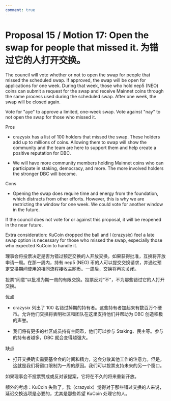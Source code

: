 ```yaml
---
comment: true
---
```


# Proposal 15 / Motion 17: Open the swap for people that missed it. 为错过它的人打开交换。

The council will vote whether or not to open the swap for people that missed the scheduled swap. If approved, the swap will be open for applications for one week. During that week, those who hold nep5 (NEO) coins can submit a request for the swap and receive Mainnet coins through the same process used during the scheduled swap. After one week, the swap will be closed again.

Vote for "aye" to approve a limited, one-week swap. Vote against "nay" to not open the swap for those who missed it.

Pros

- crazysix has a list of 100 holders that missed the swap. These holders add up to millions of coins. Allowing them to swap will show the community and the team are here to support them and help create a positive reputation for DBC.

- We will have more community members holding Mainnet coins who can participate in staking, democracy, and more. The more involved holders the stronger DBC will become.

Cons

- Opening the swap does require time and energy from the foundation, which distracts from other efforts. However, this is why we are restricting the window for one week. We could vote for another window in the future.

If the council does not vote for or against this proposal, it will be reopened in the near future.

Extra consideration: KuCoin dropped the ball and I (crazysix) feel a late swap option is necessary for those who missed the swap, especially those who expected KuCoin to handle it.

理事会将投票决定是否为错过预定交换的人开放交换。如果获得批准，互换将开放申请一周。在那一周内，持有 nep5 (NEO) 币的人可以提交交换请求，并通过预定交换期间使用的相同流程接收主网币。一周后，交换将再次关闭。

投票“同意”以批准为期一周的有限交换。投票反对“不”，不为那些错过它的人打开交换。

优点

- crazysix 列出了 100 名错过掉期的持有者。这些持有者加起来有数百万个硬币。允许他们交换将表明社区和团队在这里支持他们并帮助为 DBC 创造积极的声誉。

- 我们将有更多的社区成员持有主网币，他们可以参与 Staking、民主等。参与的持有者越多，DBC 就会变得越强大。

缺点

- 打开交换确实需要基金会的时间和精力，这会分散其他工作的注意力。但是，这就是我们将窗口限制为一周的原因。我们可以投票支持未来的另一个窗口。

如果理事会不投票赞成或反对该提案，它将在不久的将来重新开放。

额外的考虑：KuCoin 失败了，我（crazysix）觉得对于那些错过交换的人来说，延迟交换选项是必要的，尤其是那些希望 KuCoin 处理它的人。
